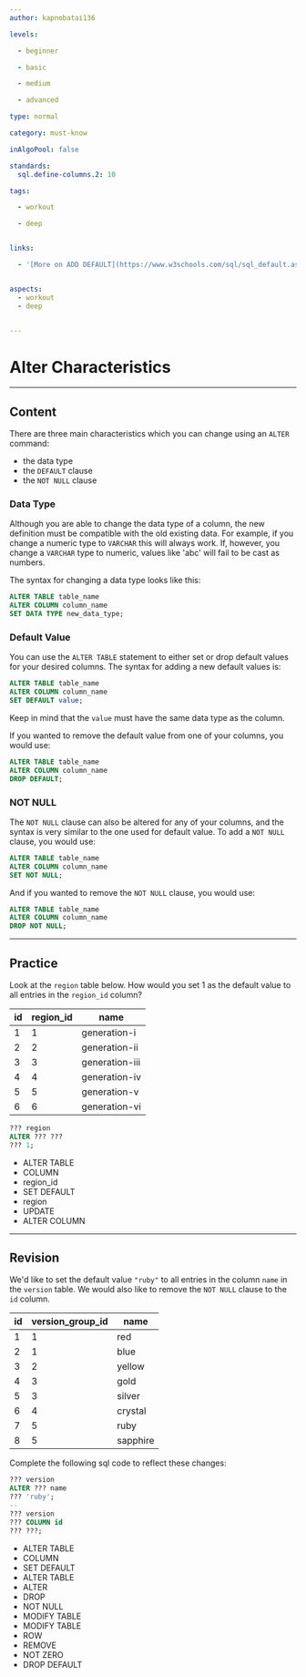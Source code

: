 ```yaml
---
author: kapnobatai136

levels:

  - beginner

  - basic

  - medium

  - advanced

type: normal

category: must-know

inAlgoPool: false

standards:
  sql.define-columns.2: 10

tags:

  - workout

  - deep


links:

  - '[More on ADD DEFAULT](https://www.w3schools.com/sql/sql_default.asp){website}'


aspects:
  - workout
  - deep


---
```


# Alter Characteristics

---
## Content

There are three main characteristics which you can change using an `ALTER` command:

- the data type
- the `DEFAULT` clause
- the `NOT NULL` clause

### Data Type

Although you are able to change the data type of a column, the new definition must be compatible with the old existing data. For example, if you change a numeric type to `VARCHAR` this will always work. If, however, you change a `VARCHAR` type to numeric, values like 'abc' will fail to be cast as numbers.

The syntax for changing a data type looks like this:

```sql
ALTER TABLE table_name
ALTER COLUMN column_name
SET DATA TYPE new_data_type;
```

### Default Value

You can use the `ALTER TABLE` statement to either set or drop default values for your desired columns. The syntax for adding a new default values is:

```sql
ALTER TABLE table_name
ALTER COLUMN column_name
SET DEFAULT value;
```

Keep in mind that the `value` must have the same data type as the column. 

If you wanted to remove the default value from one of your columns, you would use:

```sql
ALTER TABLE table_name
ALTER COLUMN column_name
DROP DEFAULT;
```

### NOT NULL

The `NOT NULL` clause can also be altered for any of your columns, and the syntax is very similar to the one used for default value. To add a `NOT NULL` clause, you would use:

```sql
ALTER TABLE table_name
ALTER COLUMN column_name
SET NOT NULL;
```

And if you wanted to remove the `NOT NULL` clause, you would use:

```sql
ALTER TABLE table_name
ALTER COLUMN column_name
DROP NOT NULL;
```

---
## Practice

Look at the `region` table below. How would you set 1 as the default value to all entries in the `region_id` column?

| id | region_id | name           |
|----|-----------|----------------|
| 1  | 1         | generation-i   |
| 2  | 2         | generation-ii  |
| 3  | 3         | generation-iii |
| 4  | 4         | generation-iv  |
| 5  | 5         | generation-v   |
| 6  | 6         | generation-vi  |

```sql
??? region
ALTER ??? ???
??? 1;
```

* ALTER TABLE
* COLUMN
* region_id
* SET DEFAULT
* region
* UPDATE
* ALTER COLUMN

---
## Revision

We'd like to set the default value `"ruby"` to all entries in the column `name` in the `version` table. We would also like to remove the `NOT NULL` clause to the `id` column.

| id | version_group_id | name     |
|----|------------------|----------|
| 1  | 1                | red      |
| 2  | 1                | blue     |
| 3  | 2                | yellow   |
| 4  | 3                | gold     |
| 5  | 3                | silver   |
| 6  | 4                | crystal  |
| 7  | 5                | ruby     |
| 8  | 5                | sapphire |

Complete the following sql code to reflect these changes:

```sql
??? version
ALTER ??? name
??? 'ruby';
--
??? version
??? COLUMN id
??? ???;
```

* ALTER TABLE
* COLUMN
* SET DEFAULT
* ALTER TABLE
* ALTER
* DROP
* NOT NULL
* MODIFY TABLE
* MODIFY TABLE
* ROW
* REMOVE
* NOT ZERO
* DROP DEFAULT
